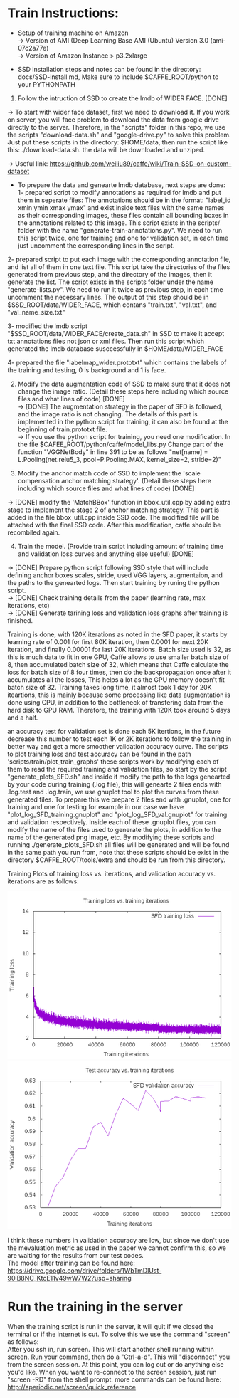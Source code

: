 # Train Instructions:

- Setup of training machine on Amazon  <br />
-> Version of AMI (Deep Learning Base AMI (Ubuntu) Version 3.0 (ami-07c2a77e)  <br />
-> Version of Amazon Instance > p3.2xlarge  <br />

- SSD installation steps and notes can be found in the directory: docs/SSD-install.md, Make sure to include $CAFFE_ROOT/python to your PYTHONPATH

1. Follow the intruction of SSD to create the lmdb of WIDER FACE. [DONE]  <br />

-> To start with wider face dataset, first we need to download it. If you work on server, you will face problem to download the data from google drive directly to the server. Therefore, in the "scripts" folder in this repo, we use the scripts "download-data.sh" and "google-drive.py" to solve this problem. Just put these scripts in the directory: $HOME/data, then run the script like this: ./download-data.sh. the data will be downloaded and unziped.  <br />

-> Useful link: https://github.com/weiliu89/caffe/wiki/Train-SSD-on-custom-dataset <br />
- To prepare the data and genearte lmdb database, next steps are done: <br />
 1- prepared script to modify annotations as required for lmdb and put them in seperate files: The annotations should be in the format: "label_id xmin ymin xmax ymax" and exist inside text files with the same names as their corresponding images, these files contain all bounding boxes in the annotations related to this image. This script exists in the scripts/ folder with the name "generate-train-annotations.py". We need to run this script twice, one for training and one for validation set, in each time just uncomment the corresponding lines in the script.  <br />

 2- prepared script to put each image with the corresponding annotation file, and list all of them in one text file. This script take the directories of the files generated from previous step, and the directory of the images, then it generate the list. The script exists in the scripts folder under the name "generate-lists.py". We need to run it twice as previous step, in each time uncomment the necessary lines. The output of this step should be in $SSD_ROOT/data/WIDER_FACE, which contans "train.txt", "val.txt", and "val_name_size.txt"  <br />

 3- modified the lmdb script "$SSD_ROOT/data/WIDER_FACE/create_data.sh" in SSD to make it accept txt annotations files not json or xml files. Then run this script which generated the lmdb database susccessfully in $HOME/data/WIDER_FACE  <br />

 4- prepared the file "labelmap_wider.prototxt" which contains the labels of the training and testing, 0 is background and 1 is face.  <br />

2. Modify the data augmentation code of SSD to make sure that it does not change the image ratio.
(Detail these steps here including which source files and what lines of code)  [DONE] <br />
-> [DONE] The augmentation strategy in the paper of SFD is followed, and the image ratio is not changing. The details of this part is implemented in the python script for training, it can also be found at the beginning of train.prototxt file.   <br />
-> If you use the python script for training, you need one modification. In the file $CAFEE_ROOT/python/caffe/model_libs.py Change part of the function "VGGNetBody" in line 391 to be as follows "net[name] = L.Pooling(net.relu5_3, pool=P.Pooling.MAX, kernel_size=2, stride=2)" <br />


3. Modify the anchor match code of SSD to implement the 'scale compensation anchor matching strategy'.
(Detail these steps here including which source files and what lines of code)  [DONE] <br />

-> [DONE] modify the 'MatchBBox' function in bbox_util.cpp by adding extra stage to implement the stage 2 of anchor matching strategy. This part is added in the file bbox_util.cpp inside SSD code. The modified file will be attached with the final SSD code. After this modification, caffe should be recombiled again. <br />

4. Train the model.
(Provide train script including amount of training time and validation loss curves and anything else useful) [DONE] <br />

-> [DONE] Prepare python script following SSD style that will include defining anchor boxes scales, stride, used VGG layers, augmentaion, and the paths to the genearted logs. Then start training by runing the python script.  <br />
-> [DONE] Check training details from the paper (learning rate, max iterations, etc)  <br />
-> [DONE] Generate tarining loss and validation loss graphs after training is finished.  <br />

Training is done, with 120K iterations as noted in the SFD paper, it starts by learning rate of 0.001 for first 80K iteration, then 0.0001 for next 20K iteration, and finally 0.00001 for last 20K iterations. Batch size used is 32, as this is much data to fit in one GPU, Caffe allows to use smaller batch size of 8, then accumulated batch size of 32, which means that Caffe calculate the loss for batch size of 8 four times, then do the backpropagation once after it accumulates all the losses, This helps a lot as the GPU memory doesn't fit batch size of 32. Training takes long time, it almost took 1 day for 20K iteartions, this is mainly because some processing like data augmentation is done using CPU, in addition to the bottleneck of transfering data from the hard disk to GPU RAM. Therefore, the training with 120K took around 5 days and a half.  <br />

an accuracy test for validation set is done each 5K itertions, in the future decrease this number to test each 1K or 2K iterations to follow the training in better way and get a more smoother validation accuracy curve. The scripts to plot training loss and test accuracy can be found in the path 'scripts/train/plot_train_graphs' these scripts work by modifying each of them to read the required training and validation files, so start by the script "generate_plots_SFD.sh" and inside it modify the path to the logs genearted by your code during training (.log file), this will genearte 2 files ends with .log.test and .log.train, we use gnuplot tool to plot the curves from these generated files. To prepare this we prepare 2 files end with .gnuplot, one for training and one for testing for example in our case we have "plot_log_SFD_training.gnuplot" and "plot_log_SFD_val.gnuplot" for training and validation respectively. Inside each of these .gnuplot files, you can modify the name of the files used to generate the plots, in addition to the name of the generated png image, etc. By modifying these scripts and running ./generate_plots_SFD.sh all files will be generated and will be found in the same path you run from, note that these scripts should be exist in the directory $CAFFE_ROOT/tools/extra and should be run from this directory. <br />

Training Plots of training loss vs. iterations, and validation accuracy vs. iterations are as follows:

![Alt text](assets/SFD_training_loss.png)
![Alt text](assets/SFD_validation_accuracy.png)

I think these numbers in validation accuracy are low, but since we don't use the mevaluation metric as used in the paper we cannot confirm this, so we are waiting for the results from our test codes. <br />
The model after training can be found here: https://drive.google.com/drive/folders/1WbTmDlUst-90lB8NC_KtcE11v49wW7W2?usp=sharing

# Run the training in the server

When the training script is run in the server, it will quit if we closed the terminal or if the internet is cut. To solve this we use the command "screen" as follows: <br />
After you ssh in, run screen. This will start another shell running within screen. Run your command, then do a "Ctrl-a-d". This will "disconnect" you from the screen session. At this point, you can log out or do anything else you'd like. When you want to re-connect to the screen session, just run "screen -RD" from the shell prompt.
more commands can be found here: http://aperiodic.net/screen/quick_reference




